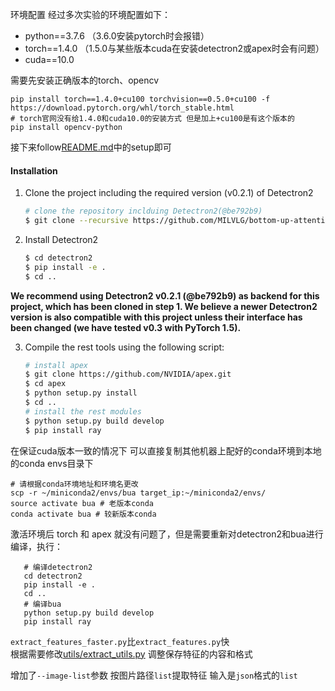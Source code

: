 环境配置
经过多次实验的环境配置如下：
- python==3.7.6 （3.6.0安装pytorch时会报错）
- torch==1.4.0 （1.5.0与某些版本cuda在安装detectron2或apex时会有问题）
- cuda==10.0

需要先安装正确版本的torch、opencv
```
pip install torch==1.4.0+cu100 torchvision==0.5.0+cu100 -f https://download.pytorch.org/whl/torch_stable.html
# torch官网没有给1.4.0和cuda10.0的安装方式 但是加上+cu100是有这个版本的
pip install opencv-python

```
接下来follow[README.md](README.md)中的setup即可
#### Installation

1. Clone the project including the required version (v0.2.1) of Detectron2
   ```bash
   # clone the repository inclduing Detectron2(@be792b9) 
   $ git clone --recursive https://github.com/MILVLG/bottom-up-attention.pytorch
   ```
   
2. Install Detectron2
   ```bash
   $ cd detectron2
   $ pip install -e .
   $ cd ..
   ```
**We recommend using Detectron2 v0.2.1 (@be792b9) as backend for this project, which has been cloned in step 1. We believe a newer Detectron2 version is also compatible with this project unless their interface has been changed (we have tested v0.3 with PyTorch 1.5).**
   
3. Compile the rest tools using the following script:

   ```bash
   # install apex
   $ git clone https://github.com/NVIDIA/apex.git
   $ cd apex
   $ python setup.py install
   $ cd ..
   # install the rest modules
   $ python setup.py build develop
   $ pip install ray
   ```

在保证cuda版本一致的情况下 可以直接复制其他机器上配好的conda环境到本地的conda envs目录下
```
# 请根据conda环境地址和环境名更改
scp -r ~/miniconda2/envs/bua target_ip:~/miniconda2/envs/
source activate bua # 老版本conda
conda activate bua # 较新版本conda
```
激活环境后 torch 和 apex 就没有问题了，但是需要重新对detectron2和bua进行编译，执行：
```
   # 编译detectron2
   cd detectron2
   pip install -e .
   cd ..
   # 编译bua
   python setup.py build develop
   pip install ray
```
`extract_features_faster.py`比`extract_features.py`快 \
根据需要修改[utils/extract_utils.py](utils/extract_utils.py) 调整保存特征的内容和格式

增加了`--image-list`参数 按图片路径`list`提取特征 输入是`json`格式的`list`
